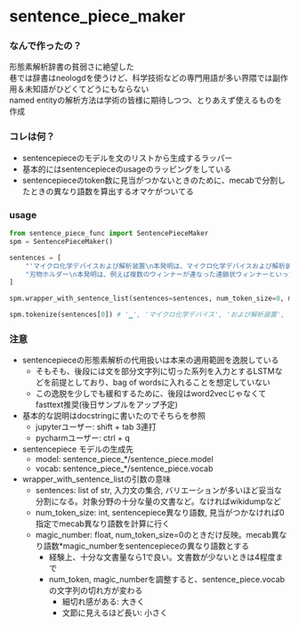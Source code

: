 # sentence_piece_maker

### なんで作ったの？
形態素解析辞書の貧弱さに絶望した  
巷では辞書はneologdを使うけど、科学技術などの専門用語が多い界隈では副作用＆未知語がひどくてどうにもならない  
named entityの解析方法は学術の皆様に期待しつつ、とりあえず使えるものを作成

### コレは何？
- sentencepieceのモデルを文のリストから生成するラッパー
- 基本的にはsentencepieceのusageのラッピングをしている
- sentencepieceのtoken数に見当がつかないときのために、mecabで分割したときの異なり語数を算出するオマケがついてる

### usage
```python
from sentence_piece_func import SentencePieceMaker
spm = SentencePieceMaker()

sentences = [
    "'マイクロ化学デバイスおよび解析装置\n本発明は、マイクロ化学デバイスおよび解析装置に係り、特に、細胞を保持するマイクロウエルが多数形成されたマイクロ化学デバイスおよび解析装置に関する。", 
    "刃物ホルダー\n本発明は、例えば複数のウィンナーが連なった連鎖状ウィンナーといった連鎖状食品の結束部を切断する刃物を保持する刃物ホルダーに関するものである。"
]

spm.wrapper_with_sentence_list(sentences=sentences, num_token_size=0, magic_number=2.0)

spm.tokenize(sentences[0]) # '▁', 'マイクロ化学デバイス', 'および解析装置', '▁本発明は', '、', 'マイクロ化学デバイス', 'および解析装置',...
```

### 注意
- sentencepieceの形態素解析の代用扱いは本来の適用範囲を逸脱している
  - そもそも、後段には文を部分文字列に切った系列を入力とするLSTMなどを前提としており、bag of wordsに入れることを想定していない
  - この逸脱を少しでも緩和するために、後段はword2vecじゃなくてfasttext推奨(後日サンプルをアップ予定)
- 基本的な説明はdocstringに書いたのでそちらを参照
  - jupyterユーザー: shift + tab 3連打
  - pycharmユーザー: ctrl + q
- sentencepiece モデルの生成先
  - model: sentence_piece_*/sentence_piece.model
  - vocab: sentence_piece_*/sentence_piece.vocab
- wrapper_with_sentence_listの引数の意味
  - sentences: list of str, 入力文の集合, バリエーションが多いほど妥当な分割になる。対象分野の十分な量の文書など。なければwikidumpなど
  - num_token_size: int, sentencepiece異なり語数, 見当がつかなければ0指定でmecab異なり語数を計算に行く
  - magic_number: float, num_token_size=0のときだけ反映。mecab異なり語数*magic_numberをsentencepieceの異なり語数とする
    - 経験上、十分な文書量なら1で良い。文書数が少ないときは4程度まで
    - num_token, magic_numberを調整すると、sentence_piece.vocabの文字列の切れ方が変わる
      - 細切れ感がある: 大きく
      - 文節に見えるほど長い: 小さく
